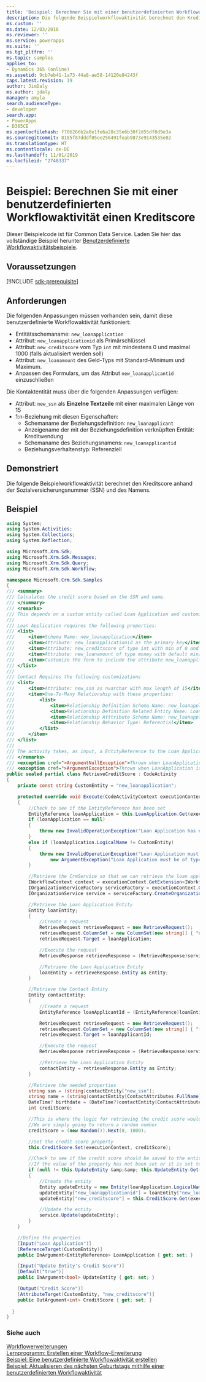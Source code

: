 ```yaml
---
title: 'Beispiel: Berechnen Sie mit einer benutzerdefinierten Workflowaktivität einen Kreditscore (Common Data Service) | Microsoft-Dokumentation'
description: Die folgende Beispielworkflowaktivität berechnet den Kreditscore anhand der Sozialversicherungsnummer (SSN) und des Namens.
ms.custom: ''
ms.date: 12/03/2018
ms.reviewer: ''
ms.service: powerapps
ms.suite: ''
ms.tgt_pltfrm: ''
ms.topic: samples
applies_to:
- Dynamics 365 (online)
ms.assetid: 9cb7eb41-1a73-44a8-ae58-14120e84243f
caps.latest.revision: 19
author: JimDaly
ms.author: jdaly
manager: amyla
search.audienceType:
- developer
search.app:
- PowerApps
- D365CE
ms.openlocfilehash: f706266b2a8e1fe6a28c35e6b30f2d55df8d9e3a
ms.sourcegitcommit: 8185f87dddf05ee256491feab9873e9143535e02
ms.translationtype: HT
ms.contentlocale: de-DE
ms.lasthandoff: 11/01/2019
ms.locfileid: "2748337"
---
```

# <a name="sample-calculate-a-credit-score-with-a-custom-workflow-activity"></a>Beispiel: Berechnen Sie mit einer benutzerdefinierten Workflowaktivität einen Kreditscore

Dieser Beispielcode ist für Common Data Service. Laden Sie hier das vollständige Beispiel herunter [Benutzerdefinierte Workflowaktivitätsbeispiele](https://code.msdn.microsoft.com/Custom-Workflow-Activities-eee57285).

## <a name="prerequisites"></a>Voraussetzungen

[!INCLUDE [sdk-prerequisite](../../../includes/sdk-prerequisite.md)]
  
## <a name="requirements"></a>Anforderungen

Die folgenden Anpassungen müssen vorhanden sein, damit diese benutzerdefinierte Workflowaktivität funktioniert:  

-   Entitätsschemaname: `new_loanapplication`  
-   Attribut: `new_loanapplicationid` als Primärschlüssel  
-   Attribut: `new_creditscore` vom Typ `int` mit mindestens 0 und maximal 1000 (falls aktualisiert werden soll)  
-   Attribut: `new_loanamount` des Geld-Typs mit Standard-Minimum und Maximum.  
-   Anpassen des Formulars, um das Attribut `new_loanapplicantid` einzuschließen  
  
Die Kontaktentität muss über die folgenden Anpassungen verfügen:  
  
-   Attribut: `new_ssn` als **Einzelne Textzeile** mit einer maximalen Länge von 15  
-   1:n-Beziehung mit diesen Eigenschaften:  
    -   Schemaname der Beziehungsdefinition: `new_loanapplicant`  
    -   Anzeigename der mit der Beziehungsdefinition verknüpften Entität: Kreditwendung  
    -   Schemaname des Beziehungsnamens: `new_loanapplicantid`  
    -   Beziehungsverhaltenstyp: Referenziell  
  
## <a name="demonstrates"></a>Demonstriert

Die folgende Beispielworkflowaktivität berechnet den Kreditscore anhand der Sozialversicherungsnummer (SSN) und des Namens.  
  
## <a name="example"></a>Beispiel  

```csharp
using System;
using System.Activities;
using System.Collections;
using System.Reflection;

using Microsoft.Xrm.Sdk;
using Microsoft.Xrm.Sdk.Messages;
using Microsoft.Xrm.Sdk.Query;
using Microsoft.Xrm.Sdk.Workflow;

namespace Microsoft.Crm.Sdk.Samples
{
/// <summary>
/// Calculates the credit score based on the SSN and name. 
/// </summary>
/// <remarks>
/// This depends on a custom entity called Loan Application and customizations to Contact.
/// 
/// Loan Application requires the following properties:
/// <list>
///     <item>Schema Name: new_loanapplication</item>
///     <item>Attribute: new_loanapplicationid as the primary key</item>
///     <item>Attribute: new_creditscore of type int with min of 0 and max of 1000 (if it is to be updated)</item>
///     <item>Attribute: new_loanamount of type money with default min/max</item>
///     <item>Customize the form to include the attribute new_loanapplicantid</item>
/// </list>
/// 
/// Contact Requires the following customizations
/// <list>
///     <item>Attribute: new_ssn as nvarchar with max length of 15</item>
///     <item>One-To-Many Relationship with these properties:
///         <list>
///             <item>Relationship Definition Schema Name: new_loanapplicant</item>
///             <item>Relationship Definition Related Entity Name: Loan Application</item>
///             <item>Relationship Atttribute Schema Name: new_loanapplicantid</item>
///             <item>Relationship Behavior Type: Referential</item>
///         </list>
///     </item>
/// </list>
/// 
/// The activity takes, as input, a EntityReference to the Loan Application and a boolean indicating whether new_creditscore should be updated to the credit score.
/// </remarks>
/// <exception cref=">ArgumentNullException">Thrown when LoanApplication is null</exception>
/// <exception cref=">ArgumentException">Thrown when LoanApplication is not a EntityReference to a LoanApplication entity</exception>
public sealed partial class RetrieveCreditScore : CodeActivity
{
    private const string CustomEntity = "new_loanapplication";

    protected override void Execute(CodeActivityContext executionContext)
    {
        //Check to see if the EntityReference has been set
        EntityReference loanApplication = this.LoanApplication.Get(executionContext);
        if (loanApplication == null)
        {
            throw new InvalidOperationException("Loan Application has not been specified", new ArgumentNullException("Loan Application"));
        }
        else if (loanApplication.LogicalName != CustomEntity)
        {
            throw new InvalidOperationException("Loan Application must reference a Loan Application entity",
                new ArgumentException("Loan Application must be of type Loan Application", "Loan Application"));
        }

        //Retrieve the CrmService so that we can retrieve the loan application
        IWorkflowContext context = executionContext.GetExtension<IWorkflowContext>();
        IOrganizationServiceFactory serviceFactory = executionContext.GetExtension<IOrganizationServiceFactory>();
        IOrganizationService service = serviceFactory.CreateOrganizationService(context.InitiatingUserId);

        //Retrieve the Loan Application Entity
        Entity loanEntity;
        {
            //Create a request
            RetrieveRequest retrieveRequest = new RetrieveRequest();
            retrieveRequest.ColumnSet = new ColumnSet(new string[] { "new_loanapplicationid", "new_loanapplicantid" });
            retrieveRequest.Target = loanApplication;

            //Execute the request
            RetrieveResponse retrieveResponse = (RetrieveResponse)service.Execute(retrieveRequest);

            //Retrieve the Loan Application Entity
            loanEntity = retrieveResponse.Entity as Entity;
        }

        //Retrieve the Contact Entity
        Entity contactEntity;
        {
            //Create a request
            EntityReference loanApplicantId = (EntityReference)loanEntity["new_loanapplicantid"];

            RetrieveRequest retrieveRequest = new RetrieveRequest();
            retrieveRequest.ColumnSet = new ColumnSet(new string[] { "fullname", "new_ssn", "birthdate" });
            retrieveRequest.Target = loanApplicantId;

            //Execute the request
            RetrieveResponse retrieveResponse = (RetrieveResponse)service.Execute(retrieveRequest);

            //Retrieve the Loan Application Entity
            contactEntity = retrieveResponse.Entity as Entity;
        }

        //Retrieve the needed properties
        string ssn = (string)contactEntity["new_ssn"];
        string name = (string)contactEntity[ContactAttributes.FullName];
        DateTime? birthdate = (DateTime?)contactEntity[ContactAttributes.Birthdate];
        int creditScore;

        //This is where the logic for retrieving the credit score would be inserted
        //We are simply going to return a random number
        creditScore = (new Random()).Next(0, 1000);

        //Set the credit score property
        this.CreditScore.Set(executionContext, creditScore);

        //Check to see if the credit score should be saved to the entity
        //If the value of the property has not been set or it is set to true
        if (null != this.UpdateEntity &amp;&amp; this.UpdateEntity.Get(executionContext))
        {
            //Create the entity
            Entity updateEntity = new Entity(loanApplication.LogicalName);
            updateEntity["new_loanapplicationid"] = loanEntity["new_loanapplicationid"];
            updateEntity["new_creditscore"] = this.CreditScore.Get(executionContext);

            //Update the entity
            service.Update(updateEntity);
        }
    }

    //Define the properties
    [Input("Loan Application")]
    [ReferenceTarget(CustomEntity)]
    public InArgument<EntityReference> LoanApplication { get; set; }

    [Input("Update Entity's Credit Score")]
    [Default("true")]
    public InArgument<bool> UpdateEntity { get; set; }

    [Output("Credit Score")]
    [AttributeTarget(CustomEntity, "new_creditscore")]
    public OutArgument<int> CreditScore { get; set; }
    
  }
}
```
  
### <a name="see-also"></a>Siehe auch

[Workflowerweiterungen](workflow-extensions.md)<br />
[Lernprogramm: Erstellen einer Workflow-Erweiterung](tutorial-create-workflow-extension.md)<br />
[Beispiel: Eine benutzerdefinierte Workflowaktivität erstellen](sample-create-custom-workflow-activity.md)<br />
[Beispiel: Aktualisieren des nächsten Geburtstags mithilfe einer benutzerdefinierten Workflowaktivität](sample-update-next-birthday-using-custom-workflow-activity.md)
